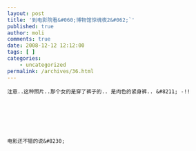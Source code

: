 ```yaml
---
layout: post
title: '到电影院看&#060;博物馆惊魂夜2&#062;`'
published: true
author: moli
comments: true
date: 2008-12-12 12:12:00
tags: [ ]
categories:
    - uncategorized
permalink: /archives/36.html
---
```

 


  
    注意..这种照片..那个女的是穿了裤子的.. 是肉色的紧身裤.. &#8211; -!!
  
  
  
    
   
  
  
    电影还不错的说&#8230;
  
